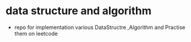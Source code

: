 # data structure and algorithm

- repo for implementation various DataStructre ,Algorithm and Practise them on leetcode


 
